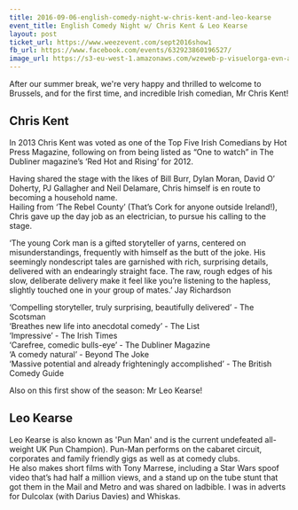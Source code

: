 ```yaml
---
title: 2016-09-06-english-comedy-night-w-chris-kent-and-leo-kearse
event_title: English Comedy Night w/ Chris Kent & Leo Kearse
layout: post
ticket_url: https://www.weezevent.com/sept2016show1
fb_url: https://www.facebook.com/events/632923860196527/
image_url: https://s3-eu-west-1.amazonaws.com/wzeweb-p-visuelorga-evn-affiche-thumb/affiche_191354.thumb53700.1469873937.jpg
---
```


After our summer break, we're very happy and thrilled to welcome to Brussels, and for the first time, and incredible Irish comedian, Mr Chris Kent!

## Chris Kent
In 2013 Chris Kent was voted as one of the Top Five Irish Comedians by Hot Press Magazine, following on from being listed as “One to watch” in The Dubliner magazine’s ‘Red Hot and Rising’ for 2012.

Having shared the stage with the likes of Bill Burr, Dylan Moran, David O’ Doherty, PJ Gallagher and Neil Delamare, Chris himself is en route to becoming a household name.  
Hailing from ‘The Rebel County’ (That’s Cork for anyone outside Ireland!), Chris gave up the day job as an electrician, to pursue his calling to the stage.

‘The young Cork man is a gifted storyteller of yarns, centered on misunderstandings, frequently with himself as the butt of the joke. His seemingly nondescript tales are garnished with rich, surprising details, delivered with an endearingly straight face. The raw, rough edges of his slow, deliberate delivery make it feel like you’re listening to the hapless, slightly touched one in your group of mates.’ Jay Richardson

‘Compelling storyteller, truly surprising, beautifully delivered’ - The Scotsman  
‘Breathes new life into anecdotal comedy’ - The List  
‘Impressive’ - The Irish Times  
‘Carefree, comedic bulls-eye’ - The Dubliner Magazine  
‘A comedy natural’ - Beyond The Joke  
‘Massive potential and already frighteningly accomplished’ - The British Comedy Guide

Also on this first show of the season: Mr Leo Kearse!

## Leo Kearse
Leo Kearse is also known as 'Pun Man' and is the current undefeated all-weight UK Pun Champion). Pun-Man performs on the cabaret circuit, corporates and family friendly gigs as well as at comedy clubs.  
He also makes short films with Tony Marrese, including a Star Wars spoof video that’s had half a million views, and a stand up on the tube stunt that got them in the Mail and Metro and was shared on ladbible. I was in adverts for Dulcolax (with Darius Davies) and Whiskas.
